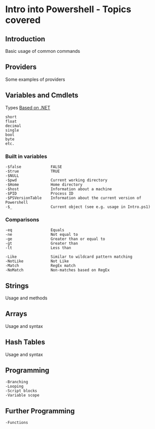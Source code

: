 # Intro into Powershell - Topics covered

## Introduction
Basic usage of common commands

## Providers
Some examples of providers

## Variables and Cmdlets
Types [Based on .NET](https://docs.microsoft.com/en-us/dotnet/csharp/language-reference/keywords/built-in-types-table)

    short 
    float
    decimal
    single
    bool
    byte
    etc.

### Built in variables
    -$false             FALSE
    -$true              TRUE
    -$NULL              
    -$pwd               Current working directory
    -$Home              Home directory
    -$host              Information about a machine
    -$PID               Process ID
    -$PSVersionTable    Information about the current version of Powershell
    -$_                 Current object (see e.g. usage in Intro.ps1)

### Comparisons
    -eq                 Equals
    -ne                 Not equal to
    -ge                 Greater than or equal to
    -gt                 Greater than
    -lt                 Less than

    -Like               Similar to wildcard pattern matching
    -NotLike            Not Like
    -Match              RegEx match
    -NoMatch            Non-matches based on RegEx


## Strings
Usage and methods

## Arrays
Usage and syntax

## Hash Tables
Usage and syntax

## Programming
    -Branching
    -Looping
    -Script blocks
    -Variable scope
 
## Further Programming
    -Functions
